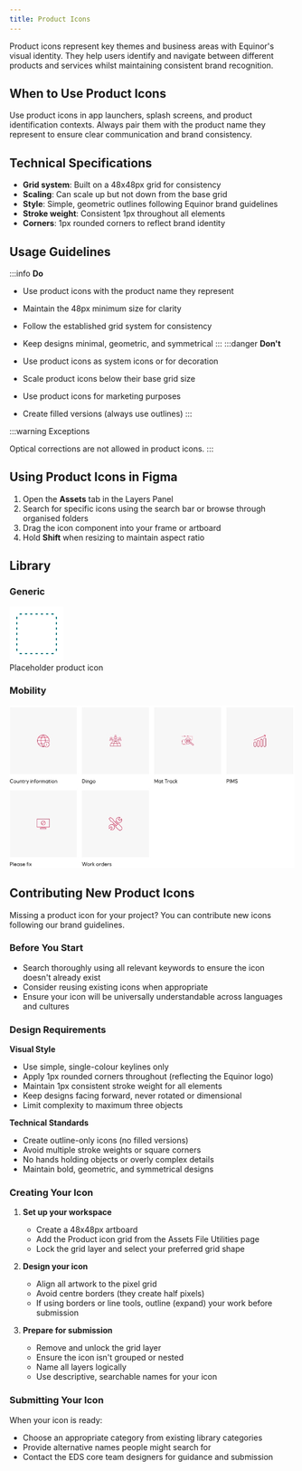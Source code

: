 ```yaml
---
title: Product Icons
---
```


Product icons represent key themes and business areas with Equinor's visual identity. They help users identify and navigate between different products and services whilst maintaining consistent brand recognition.

## When to Use Product Icons

Use product icons in app launchers, splash screens, and product identification contexts. Always pair them with the product name they represent to ensure clear communication and brand consistency.

## Technical Specifications

- **Grid system**: Built on a 48x48px grid for consistency
- **Scaling**: Can scale up but not down from the base grid
- **Style**: Simple, geometric outlines following Equinor brand guidelines
- **Stroke weight**: Consistent 1px throughout all elements
- **Corners**: 1px rounded corners to reflect brand identity

## Usage Guidelines

:::info **Do**

- Use product icons with the product name they represent
- Maintain the 48px minimum size for clarity
- Follow the established grid system for consistency
- Keep designs minimal, geometric, and symmetrical
  :::
  :::danger **Don't**

- Use product icons as system icons or for decoration
- Scale product icons below their base grid size
- Use product icons for marketing purposes
- Create filled versions (always use outlines)
  :::

:::warning Exceptions

Optical corrections are not allowed in product icons.
:::

## Using Product Icons in Figma

1. Open the **Assets** tab in the Layers Panel
2. Search for specific icons using the search bar or browse through organised folders
3. Drag the icon component into your frame or artboard
4. Hold **Shift** when resizing to maintain aspect ratio

## Library

### Generic

![prod icon](genicon.png)  
Placeholder product icon

### Mobility

![mobility icons](mobility.jpeg)

## Contributing New Product Icons

Missing a product icon for your project? You can contribute new icons following our brand guidelines.

### Before You Start

- Search thoroughly using all relevant keywords to ensure the icon doesn't already exist
- Consider reusing existing icons when appropriate
- Ensure your icon will be universally understandable across languages and cultures

### Design Requirements

**Visual Style**

- Use simple, single-colour keylines only
- Apply 1px rounded corners throughout (reflecting the Equinor logo)
- Maintain 1px consistent stroke weight for all elements
- Keep designs facing forward, never rotated or dimensional
- Limit complexity to maximum three objects

**Technical Standards**

- Create outline-only icons (no filled versions)
- Avoid multiple stroke weights or square corners
- No hands holding objects or overly complex details
- Maintain bold, geometric, and symmetrical designs

### Creating Your Icon

1. **Set up your workspace**
   - Create a 48x48px artboard
   - Add the Product icon grid from the Assets File Utilities page
   - Lock the grid layer and select your preferred grid shape

2. **Design your icon**
   - Align all artwork to the pixel grid
   - Avoid centre borders (they create half pixels)
   - If using borders or line tools, outline (expand) your work before submission

3. **Prepare for submission**
   - Remove and unlock the grid layer
   - Ensure the icon isn't grouped or nested
   - Name all layers logically
   - Use descriptive, searchable names for your icon

### Submitting Your Icon

When your icon is ready:

- Choose an appropriate category from existing library categories
- Provide alternative names people might search for
- Contact the EDS core team designers for guidance and submission
